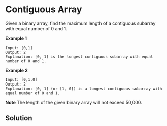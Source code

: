 # Contiguous Array

Given a binary array, find the maximum length of a contiguous subarray with equal number of 0 and 1.

**Example 1**

```
Input: [0,1]
Output: 2
Explanation: [0, 1] is the longest contiguous subarray with equal number of 0 and 1.
```

**Example 2**

```
Input: [0,1,0]
Output: 2
Explanation: [0, 1] (or [1, 0]) is a longest contiguous subarray with equal number of 0 and 1.
```

**Note** The length of the given binary array will not exceed 50,000.

## Solution

